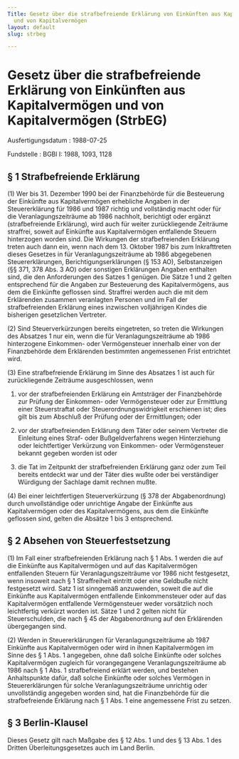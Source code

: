 ```yaml
---
Title: Gesetz über die strafbefreiende Erklärung von Einkünften aus Kapitalvermögen
  und von Kapitalvermögen
layout: default
slug: strbeg

---
```


# Gesetz über die strafbefreiende Erklärung von Einkünften aus Kapitalvermögen und von Kapitalvermögen (StrbEG)

Ausfertigungsdatum
:   1988-07-25

Fundstelle
:   BGBl I: 1988, 1093, 1128



## § 1 Strafbefreiende Erklärung

(1) Wer bis 31. Dezember 1990 bei der Finanzbehörde für die
Besteuerung der Einkünfte aus Kapitalvermögen erhebliche Angaben in
der Steuererklärung für 1986 und 1987 richtig und vollständig macht
oder für die Veranlagungszeiträume ab 1986 nachholt, berichtigt oder
ergänzt (strafbefreiende Erklärung), wird auch für weiter
zurückliegende Zeiträume straffrei, soweit auf Einkünfte aus
Kapitalvermögen entfallende Steuern hinterzogen worden sind. Die
Wirkungen der strafbefreienden Erklärung treten auch dann ein, wenn
nach dem 13. Oktober 1987 bis zum Inkrafttreten dieses Gesetzes in für
Veranlagungszeiträume ab 1986 abgegebenen Steuererklärungen,
Berichtigungserklärungen (§ 153 AO), Selbstanzeigen (§§ 371, 378 Abs.
3 AO) oder sonstigen Erklärungen Angaben enthalten sind, die den
Anforderungen des Satzes 1 genügen. Die Sätze 1 und 2 gelten
entsprechend für die Angaben zur Besteuerung des Kapitalvermögens, aus
dem die Einkünfte geflossen sind. Straffrei werden auch die mit dem
Erklärenden zusammen veranlagten Personen und im Fall der
strafbefreienden Erklärung eines inzwischen volljährigen Kindes die
bisherigen gesetzlichen Vertreter.

(2) Sind Steuerverkürzungen bereits eingetreten, so treten die
Wirkungen des Absatzes 1 nur ein, wenn die für Veranlagungszeiträume
ab 1986 hinterzogene Einkommen- oder Vermögensteuer innerhalb einer
von der Finanzbehörde dem Erklärenden bestimmten angemessenen Frist
entrichtet wird.

(3) Eine strafbefreiende Erklärung im Sinne des Absatzes 1 ist auch
für zurückliegende Zeiträume ausgeschlossen, wenn

1.  vor der strafbefreienden Erklärung ein Amtsträger der Finanzbehörde
    zur Prüfung der Einkommen- oder Vermögensteuer oder zur Ermittlung
    einer Steuerstraftat oder Steuerordnungswidrigkeit erschienen ist;
    dies gilt bis zum Abschluß der Prüfung oder der Ermittlungen; oder


2.  vor der strafbefreienden Erklärung dem Täter oder seinem Vertreter die
    Einleitung eines Straf- oder Bußgeldverfahrens wegen Hinterziehung
    oder leichtfertiger Verkürzung von Einkommen- oder Vermögensteuer
    bekannt gegeben worden ist oder


3.  die Tat im Zeitpunkt der strafbefreienden Erklärung ganz oder zum Teil
    bereits entdeckt war und der Täter dies wußte oder bei verständiger
    Würdigung der Sachlage damit rechnen mußte.




(4) Bei einer leichtfertigen Steuerverkürzung (§ 378 der
Abgabenordnung) durch unvollständige oder unrichtige Angabe der
Einkünfte aus Kapitalvermögen oder des Kapitalvermögens, aus dem die
Einkünfte geflossen sind, gelten die Absätze 1 bis 3 entsprechend.


## § 2 Absehen von Steuerfestsetzung

(1) Im Fall einer strafbefreienden Erklärung nach § 1 Abs. 1 werden
die auf die Einkünfte aus Kapitalvermögen und auf das Kapitalvermögen
entfallenden Steuern für Veranlagungszeiträume vor 1986 nicht
festgesetzt, wenn insoweit nach § 1 Straffreiheit eintritt oder eine
Geldbuße nicht festgesetzt wird. Satz 1 ist sinngemäß anzuwenden,
soweit die auf die Einkünfte aus Kapitalvermögen entfallende
Einkommensteuer oder auf das Kapitalvermögen entfallende
Vermögensteuer weder vorsätzlich noch leichtfertig verkürzt worden
ist. Sätze 1 und 2 gelten nicht für Steuerschulden, die nach § 45 der
Abgabenordnung auf den Erklärenden übergegangen sind.

(2) Werden in Steuererklärungen für Veranlagungszeiträume ab 1987
Einkünfte aus Kapitalvermögen oder wird in ihnen Kapitalvermögen im
Sinne des § 1 Abs. 1 angegeben, ohne daß solche Einkünfte oder solches
Kapitalvermögen zugleich für vorangegangene Veranlagungszeiträume ab
1986 nach § 1 Abs. 1 strafbefreiend erklärt werden, und bestehen
Anhaltspunkte dafür, daß solche Einkünfte oder solches Vermögen in
Steuererklärungen für solche Veranlagungszeiträume unrichtig oder
unvollständig angegeben worden sind, hat die Finanzbehörde für die
strafbefreiende Erklärung nach § 1 Abs. 1 eine angemessene Frist zu
setzen.


## § 3 Berlin-Klausel

Dieses Gesetz gilt nach Maßgabe des § 12 Abs. 1 und des § 13 Abs. 1
des Dritten Überleitungsgesetzes auch im Land Berlin.

